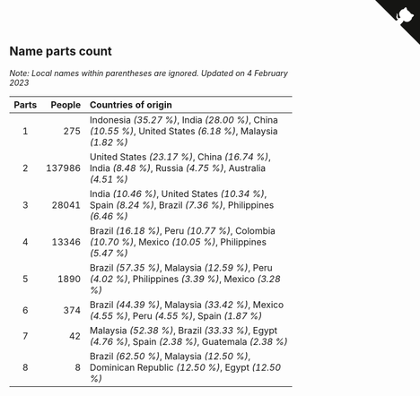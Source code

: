 ## Name parts count

*Note: Local names within parentheses are ignored.*
*Updated on  4 February 2023*

| Parts | People | Countries of origin |
| :--: | ---: | :--- |
| 1 | 275 | Indonesia *(35.27 %)*, India *(28.00 %)*, China *(10.55 %)*, United States *(6.18 %)*, Malaysia *(1.82 %)* |
| 2 | 137986 | United States *(23.17 %)*, China *(16.74 %)*, India *(8.48 %)*, Russia *(4.75 %)*, Australia *(4.51 %)* |
| 3 | 28041 | India *(10.46 %)*, United States *(10.34 %)*, Spain *(8.24 %)*, Brazil *(7.36 %)*, Philippines *(6.46 %)* |
| 4 | 13346 | Brazil *(16.18 %)*, Peru *(10.77 %)*, Colombia *(10.70 %)*, Mexico *(10.05 %)*, Philippines *(5.47 %)* |
| 5 | 1890 | Brazil *(57.35 %)*, Malaysia *(12.59 %)*, Peru *(4.02 %)*, Philippines *(3.39 %)*, Mexico *(3.28 %)* |
| 6 | 374 | Brazil *(44.39 %)*, Malaysia *(33.42 %)*, Mexico *(4.55 %)*, Peru *(4.55 %)*, Spain *(1.87 %)* |
| 7 | 42 | Malaysia *(52.38 %)*, Brazil *(33.33 %)*, Egypt *(4.76 %)*, Spain *(2.38 %)*, Guatemala *(2.38 %)* |
| 8 | 8 | Brazil *(62.50 %)*, Malaysia *(12.50 %)*, Dominican Republic *(12.50 %)*, Egypt *(12.50 %)* |


<a href="https://github.com/jonatanklosko/wca_statistics" class="github-corner" aria-label="View source on Github"><svg width="80" height="80" viewBox="0 0 250 250" style="fill:#151513; color:#fff; position: absolute; top: 0; border: 0; right: 0;" aria-hidden="true"><path d="M0,0 L115,115 L130,115 L142,142 L250,250 L250,0 Z"></path><path d="M128.3,109.0 C113.8,99.7 119.0,89.6 119.0,89.6 C122.0,82.7 120.5,78.6 120.5,78.6 C119.2,72.0 123.4,76.3 123.4,76.3 C127.3,80.9 125.5,87.3 125.5,87.3 C122.9,97.6 130.6,101.9 134.4,103.2" fill="currentColor" style="transform-origin: 130px 106px;" class="octo-arm"></path><path d="M115.0,115.0 C114.9,115.1 118.7,116.5 119.8,115.4 L133.7,101.6 C136.9,99.2 139.9,98.4 142.2,98.6 C133.8,88.0 127.5,74.4 143.8,58.0 C148.5,53.4 154.0,51.2 159.7,51.0 C160.3,49.4 163.2,43.6 171.4,40.1 C171.4,40.1 176.1,42.5 178.8,56.2 C183.1,58.6 187.2,61.8 190.9,65.4 C194.5,69.0 197.7,73.2 200.1,77.6 C213.8,80.2 216.3,84.9 216.3,84.9 C212.7,93.1 206.9,96.0 205.4,96.6 C205.1,102.4 203.0,107.8 198.3,112.5 C181.9,128.9 168.3,122.5 157.7,114.1 C157.9,116.9 156.7,120.9 152.7,124.9 L141.0,136.5 C139.8,137.7 141.6,141.9 141.8,141.8 Z" fill="currentColor" class="octo-body"></path></svg></a><style>.github-corner:hover .octo-arm{animation:octocat-wave 560ms ease-in-out}@keyframes octocat-wave{0%,100%{transform:rotate(0)}20%,60%{transform:rotate(-25deg)}40%,80%{transform:rotate(10deg)}}@media (max-width:500px){.github-corner:hover .octo-arm{animation:none}.github-corner .octo-arm{animation:octocat-wave 560ms ease-in-out}}</style>
